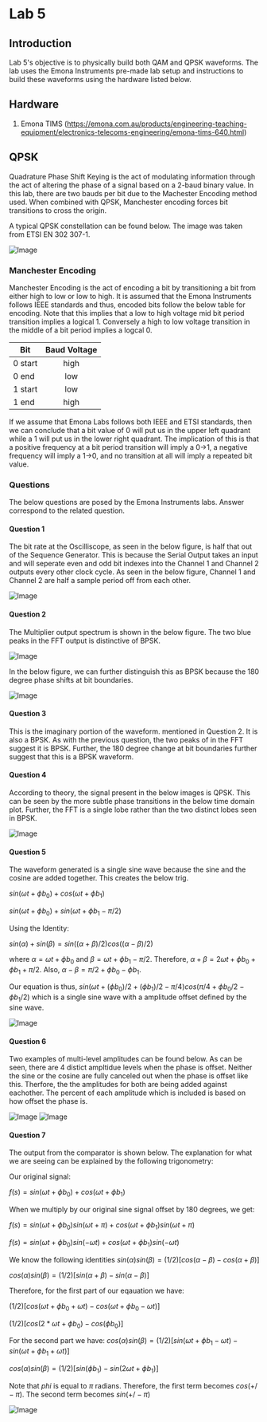 # Lab 5

## Introduction
Lab 5's objective is to physically build both QAM and QPSK waveforms. The lab uses the Emona Instruments pre-made lab setup and instructions to build these waveforms using the hardware listed below.

## Hardware
1. Emona TIMS (https://emona.com.au/products/engineering-teaching-equipment/electronics-telecoms-engineering/emona-tims-640.html)

## QPSK
Quadrature Phase Shift Keying is the act of modulating information through the act of altering the phase of a signal based on a 2-baud binary value. In this lab, there are two bauds per bit due to the 
Machester Encoding method used. When combined with QPSK, Manchester encoding forces bit transitions to cross the origin.

A typical QPSK constellation can be found below. The image was taken from ETSI EN 302 307-1.

![Image](https://github.com/Ryankearns9/DigComm_Lab5/blob/main/imgs/QPSK_Constellation.PNG)

### Manchester Encoding
Manchester Encoding is the act of encoding a bit by transitioning a bit from either high to low or low to high. It is assumed that the Emona Instruments follows IEEE standards and thus, encoded bits 
follow the below table for encoding. Note that this implies that a low to high voltage mid bit period transition implies a logical 1. Conversely a high to low voltage transition in the middle of a bit 
period implies a logcal 0.

| Bit        | Baud Voltage |
| ---------- |:------------:|
| 0 start    | high         |
| 0 end      | low          |
| 1 start    | low          |
| 1 end      | high         |

If we assume that Emona Labs follows both IEEE and ETSI standards, then we can conclude that a bit value of 0 will put us in the upper left quadrant while a 1 will put us in the lower right quadrant.
The implication of this is that a positive frequency at a bit period transition will imply a 0->1, a negative frequency will imply a 1->0, and no transition at all will imply a repeated bit value.

### Questions
The below questions are posed by the Emona Instruments labs. Answer correspond to the related question.

#### Question 1
The bit rate at the Oscilliscope, as seen in the below figure, is half that out of the Sequence Generator. This is because the Serial Output takes an input and will seperate even and odd bit indexes 
into the Channel 1 and Channel 2 outputs every other clock cycle. As seen in the below figure, Channel 1 and Channel 2 are half a sample period off from each other. 

![Image](https://github.com/Ryankearns9/DigComm_Lab5/blob/main/imgs/Lab_5_QPSK/picture_1.png)

#### Question 2
The Multiplier output spectrum is shown in the below figure. The two blue peaks in the FFT output is distinctive of BPSK.

![Image](https://github.com/Ryankearns9/DigComm_Lab5/blob/main/imgs/Lab_5_QPSK/picture_2b.png)

In the below figure, we can further distinguish this as BPSK because the 180 degree phase shifts at bit boundaries.

![Image](https://github.com/Ryankearns9/DigComm_Lab5/blob/main/imgs/Lab_5_QPSK/picture_2a.png)

#### Question 3
This is the imaginary portion of the waveform. mentioned in Question 2. It is also a BPSK. As with the previous question, the two peaks of in the FFT suggest it is BPSK.
Further, the 180 degree change at bit boundaries further suggest that this is a BPSK waveform.


#### Question 4
According to theory, the signal present in the below images is QPSK. This can be seen by the more subtle phase transitions in the below time domain plot. Further, the FFT is a single lobe rather than 
the two distinct lobes seen in BPSK.

![Image](https://github.com/Ryankearns9/DigComm_Lab5/blob/main/imgs/Lab_5_QPSK/picture_3b.png)

#### Question 5
The waveform generated is a single sine wave because the sine and the cosine are added together. This creates the below trig.

$sin(\omega t + \phi b_0) + cos(\omega t + \phi b_1)$

$sin(\omega t + \phi b_0) + sin(\omega t + \phi b_1 - \pi /2)$

Using the Identity:

$sin(\alpha) + sin(\beta)=sin((\alpha + \beta)/2)cos((\alpha - \beta)/2)$

where $\alpha = \omega t + \phi b_0$ and $\beta=\omega t + \phi b_1 - \pi /2$. Therefore, $\alpha+\beta=2 \omega t + \phi b_0 + \phi b_1 + \pi/2$. Also, $\alpha - \beta=\pi/2 +\phi b_0 -\phi b_1$.

Our equation is thus, $sin(\omega t + (\phi b_0) /2 + (\phi b_1) /2 - \pi /4)cos(\pi/4 +\phi b_0/2 -\phi b_1/2)$ which is a single sine wave with a amplitude offset defined by the sine wave.


![Image](https://github.com/Ryankearns9/DigComm_Lab5/blob/main/imgs/Lab_5_QPSK/picture_3a.png)

#### Question 6
Two examples of multi-level amplitudes can be found below. As can be seen, there are 4 distict ampltidue levels when the phase is offset. Neither the sine or the cosine are fully canceled out when the 
phase is offset like this. Therfore, the the amplitudes for both are being added against eachother. The percent of each amplitude which is included is based on how offset the phase is.

![Image](https://github.com/Ryankearns9/DigComm_Lab5/blob/main/imgs/Lab_5_QPSK/picture_4b.png)
![Image](https://github.com/Ryankearns9/DigComm_Lab5/blob/main/imgs/Lab_5_QPSK/picture_4c.png)

#### Question 7
The output from the comparator is shown below. The explanation for what we are seeing can be explained by the following trigonometry:

Our original signal:

$f(s) = sin(\omega t + \phi b_0) + cos(\omega t + \phi b_1)$

When we multiply by our original sine signal offset by 180 degrees, we get:

$f(s) = sin(\omega t + \phi b_0)sin(\omega t + \pi) + cos(\omega t + \phi b_1)sin(\omega t + \pi)$

$f(s) = sin(\omega t + \phi b_0)sin(-\omega t) + cos(\omega t + \phi b_1)sin(-\omega t)$

We know the following identities
$sin(\alpha ) sin(\beta ) = (1/2) [ cos (\alpha - \beta) - cos (\alpha + \beta) ]$

$cos(\alpha ) sin(\beta ) = (1/2) [ sin (\alpha + \beta) - sin (\alpha - \beta) ]$

Therefore, for the first part of our eqauation we have:

$(1/2) [ cos (\omega t + \phi b_0 +\omega t) - cos (\omega t + \phi b_0 - \omega t) ]$

$(1/2) [ cos (2*\omega t + \phi b_0) - cos (\phi b_0) ]$

For the second part we have:
$cos(\alpha ) sin(\beta ) = (1/2) [ sin (\omega t + \phi b_1 - \omega t) - sin (\omega t + \phi b_1 + \omega t) ]$

$cos(\alpha ) sin(\beta ) = (1/2) [ sin (\phi b_1 ) - sin (2 \omega t + \phi b_1 ) ]$

Note that $phi$ is equal to $\pi$ radians. Therefore, the first term becomes $cos(+/- \pi)$. The second term becomes $sin(+/- \pi)$








![Image](https://github.com/Ryankearns9/DigComm_Lab5/blob/main/imgs/Lab_5_QPSK/picture_5a.png)

